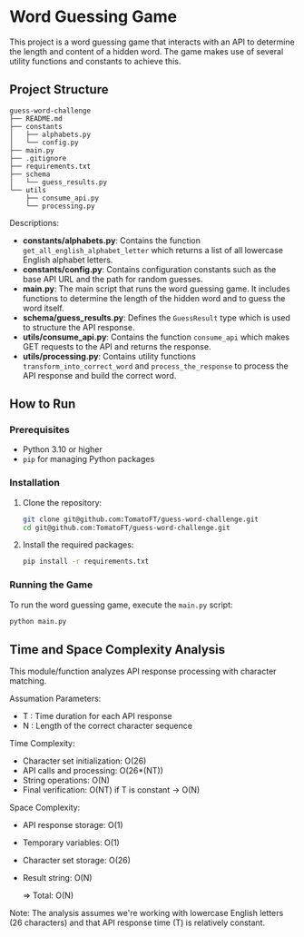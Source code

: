 # Word Guessing Game

This project is a word guessing game that interacts with an API to determine the length and content of a hidden word. The game makes use of several utility functions and constants to achieve this.

## Project Structure
```
guess-word-challenge
├── README.md
├── constants
│   ├── alphabets.py
│   └── config.py
├── main.py
├── .gitignore
├── requirements.txt
├── schema
│   └── guess_results.py
└── utils
    ├── consume_api.py
    └── processing.py

```
Descriptions:

- **constants/alphabets.py**: Contains the function `get_all_english_alphabet_letter` which returns a list of all lowercase English alphabet letters.
- **constants/config.py**: Contains configuration constants such as the base API URL and the path for random guesses.
- **main.py**: The main script that runs the word guessing game. It includes functions to determine the length of the hidden word and to guess the word itself.
- **schema/guess_results.py**: Defines the `GuessResult` type which is used to structure the API response.
- **utils/consume_api.py**: Contains the function `consume_api` which makes GET requests to the API and returns the response.
- **utils/processing.py**: Contains utility functions `transform_into_correct_word` and `process_the_response` to process the API response and build the correct word.

## How to Run

### Prerequisites

- Python 3.10 or higher
- `pip` for managing Python packages

### Installation

1. Clone the repository:
    ```sh
    git clone git@github.com:TomatoFT/guess-word-challenge.git
    cd git@github.com:TomatoFT/guess-word-challenge.git
    ```

2. Install the required packages:
    ```sh
    pip install -r requirements.txt
    ```

### Running the Game

To run the word guessing game, execute the `main.py` script:
```sh
python main.py
```

## Time and Space Complexity Analysis
This module/function analyzes API response processing with character matching.

Assumation Parameters:
- T : Time duration for each API response
- N : Length of the correct character sequence

Time Complexity:
- Character set initialization: O(26)
- API calls and processing: O(26*(NT))
- String operations: O(N)
- Final verification: O(NT) if T is constant → O(N)

Space Complexity:
- API response storage: O(1)
- Temporary variables: O(1)
- Character set storage: O(26)
- Result string: O(N)

    => Total: O(N)

Note:
    The analysis assumes we're working with lowercase English letters (26 characters)
    and that API response time (T) is relatively constant.